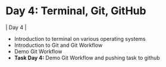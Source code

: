 # Day 4: Terminal, Git, GitHub

| Day 4 | <ul><li>Introduction to terminal on various operating systems</li><li>Introduction to Git and Git Workflow</li><li>Demo Git Workflow</li><li>**Task Day 4:** Demo Git Workflow and pushing task to github</li></ul>